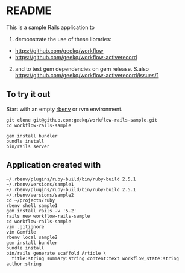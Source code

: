 # README

This is a sample Rails application to

1. demonstrate the use of these libraries:
  * https://github.com/geekq/workflow
  * https://github.com/geekq/workflow-activerecord
2. and to test gem dependencies on gem release.
   S.also https://github.com/geekq/workflow-activerecord/issues/1

## To try it out

Start with an empty [rbenv](https://github.com/rbenv/rbenv) or rvm environment.

    git clone git@github.com:geekq/workflow-rails-sample.git
    cd workflow-rails-sample

    gem install bundler
    bundle install
    bin/rails server

## Application created with

```
~/.rbenv/plugins/ruby-build/bin/ruby-build 2.5.1 ~/.rbenv/versions/sample1
~/.rbenv/plugins/ruby-build/bin/ruby-build 2.5.1 ~/.rbenv/versions/sample2
cd ~/projects/ruby
rbenv shell sample1
gem install rails -v '5.2'
rails new workflow-rails-sample
cd workflow-rails-sample
vim .gitignore
vim Gemfile
rbenv local sample2
gem install bundler
bundle install
bin/rails generate scaffold Article \
  title:string summary:string content:text workflow_state:string author:string
```
